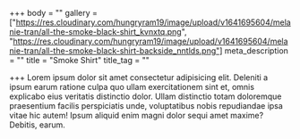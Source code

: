 +++
body = ""
gallery = ["https://res.cloudinary.com/hungryram19/image/upload/v1641695604/melanie-tran/all-the-smoke-black-shirt_kvnxtq.png", "https://res.cloudinary.com/hungryram19/image/upload/v1641695604/melanie-tran/all-the-smoke-black-shirt-backside_nntlds.png"]
meta_description = ""
title = "Smoke Shirt"
title_tag = ""

+++
Lorem ipsum dolor sit amet consectetur adipisicing elit. Deleniti a ipsum earum ratione culpa quo ullam exercitationem sint et, omnis explicabo eius veritatis distinctio dolor. Ullam distinctio totam doloremque praesentium facilis perspiciatis unde, voluptatibus nobis repudiandae ipsa vitae hic autem! Ipsum aliquid enim magni dolor sequi amet maxime? Debitis, earum.